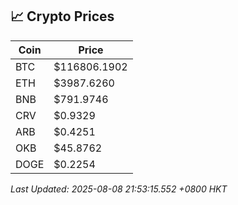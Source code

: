 ## 📈 Crypto Prices

| Coin | Price |
| ---- | ----- |
| BTC | $116806.1902 |
| ETH | $3987.6260 |
| BNB | $791.9746 |
| CRV | $0.9329 |
| ARB | $0.4251 |
| OKB | $45.8762 |
| DOGE | $0.2254 |

_Last Updated: 2025-08-08 21:53:15.552 +0800 HKT_
